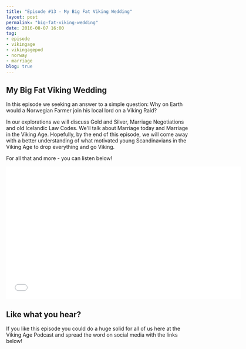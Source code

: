 ```yaml
---
title: "Episode #13 - My Big Fat Viking Wedding"
layout: post
permalink: "big-fat-viking-wedding"
date: 2016-08-07 16:00
tag:
- episode
- vikingage
- vikingagepod
- norway
- marriage
blog: true
---
```


## My Big Fat Viking Wedding
In this episode we seeking an answer to a simple question: Why on Earth would a Norwegian Farmer join his local lord on a Viking Raid?

In our explorations we will discuss Gold and Silver, Marriage Negotiations and old Icelandic Law Codes. We'll talk about Marriage today and Marriage in the Viking Age. Hopefully, by the end of this episode, we will come away with a better understanding of what motivated young Scandinavians in the Viking Age to drop everything and go Viking.

For all that and more - you can listen below!

<iframe style="border: none" src="//html5-player.libsyn.com/embed/episode/id/4569161/height/360/width/640/theme/standard/autonext/no/thumbnail/yes/autoplay/no/preload/no/no_addthis/no/direction/backward/no-cache/true/" height="360" width="640" scrolling="no"  allowfullscreen webkitallowfullscreen mozallowfullscreen oallowfullscreen msallowfullscreen></iframe>

## Like what you hear?
If you like this episode you could do a huge solid for all of us here at the Viking Age Podcast and spread the word on social media with the links below!